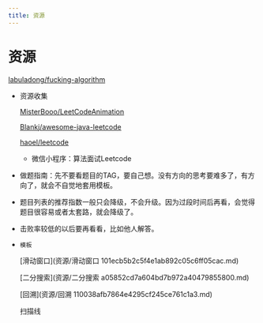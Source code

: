 ```yaml
---
title: 资源
---
```


# 资源

[labuladong/fucking-algorithm](https://github.com/labuladong/fucking-algorithm)

- 资源收集
    
    [MisterBooo/LeetCodeAnimation](https://github.com/MisterBooo/LeetCodeAnimation)
    
    [Blankj/awesome-java-leetcode](https://github.com/Blankj/awesome-java-leetcode)
    
    [haoel/leetcode](https://github.com/haoel/leetcode)
    
    - 微信小程序：算法面试Leetcode
- 做题指南：先不要看题目的TAG，要自己想。没有方向的思考要难多了，有方向了，就会不自觉地套用模板。
- 题目列表的推荐指数一般只会降级，不会升级。因为过段时间后再看，会觉得题目很容易或者太套路，就会降级了。
- 击败率较低的以后要再看看，比如他人解答。
- `模板`
    
    [滑动窗口](资源/滑动窗口 101ecb5b2c5f4e1ab892c05c6ff05cac.md)
    
    [二分搜索](资源/二分搜索 a05852cd7a604bd7b972a40479855800.md)
    
    [回溯](资源/回溯 110038afb7864e4295cf245ce761c1a3.md)
    
    扫描线